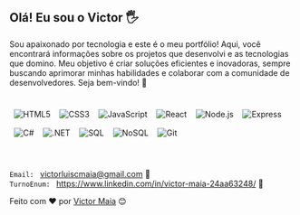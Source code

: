 ## Olá! Eu sou o Victor 🖐️

Sou apaixonado por tecnologia e este é o meu portfólio! Aqui, você encontrará informações sobre os projetos que desenvolvi e as tecnologias que domino. Meu objetivo é criar soluções eficientes e inovadoras, sempre buscando aprimorar minhas habilidades e colaborar com a comunidade de desenvolvedores. Seja bem-vindo! 🚀
<br>
<br>
<div style="display: flex; flex-wrap: wrap;">
    <img src="https://img.shields.io/badge/-HTML5-E34F26?style=for-the-badge&logo=html5&logoColor=white" alt="HTML5" style="margin: 8px;"/>
    <img src="https://img.shields.io/badge/-CSS3-1572B6?style=for-the-badge&logo=css3&logoColor=white" alt="CSS3" style="margin: 8px;"/>
    <img src="https://img.shields.io/badge/-JavaScript-F7DF1E?style=for-the-badge&logo=javascript&logoColor=black" alt="JavaScript" style="margin: 8px;"/>
    <img src="https://img.shields.io/badge/-React-61DAFB?style=for-the-badge&logo=react&logoColor=black" alt="React" style="margin: 8px;"/>
    <img src="https://img.shields.io/badge/-Node.js-339933?style=for-the-badge&logo=node.js&logoColor=white" alt="Node.js" style="margin: 8px;"/>
    <img src="https://img.shields.io/badge/-Express-000000?style=for-the-badge&logo=express&logoColor=white" alt="Express" style="margin: 8px;"/>
    <img src="https://img.shields.io/badge/-C%23-239120?style=for-the-badge&logo=c-sharp&logoColor=white" alt="C#" style="margin: 8px;"/>
    <img src="https://img.shields.io/badge/-.NET-512BD4?style=for-the-badge&logo=dotnet&logoColor=white" alt=".NET" style="margin: 8px;"/>
    <img src="https://img.shields.io/badge/-SQL-CC2927?style=for-the-badge&logo=microsoft-sql-server&logoColor=white" alt="SQL" style="margin: 8px;"/>
    <img src="https://img.shields.io/badge/-NoSQL-3E4C59?style=for-the-badge&logo=mongodb&logoColor=white" alt="NoSQL" style="margin: 8px;"/>
    <img src="https://img.shields.io/badge/-Git-F05032?style=for-the-badge&logo=git&logoColor=white" alt="Git" style="margin: 8px;"/>
</div>
<br>
<br>

`Email: ` victorluiscmaia@gmail.com 📧<br>
`TurnoEnum: ` https://www.linkedin.com/in/victor-maia-24aa63248/  💼




Feito com ❤️ por [Victor Maia](https://github.com/victor-maia) 😊
